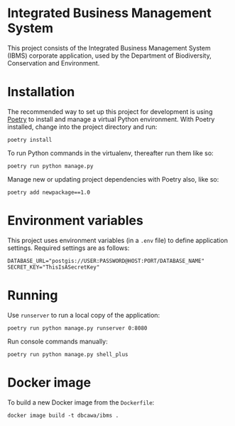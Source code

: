 # Integrated Business Management System

This project consists of the Integrated Business Management System
(IBMS) corporate application, used by the Department of Biodiversity,
Conservation and Environment.

# Installation

The recommended way to set up this project for development is using
[Poetry](https://python-poetry.org/docs/) to install and manage a virtual Python
environment. With Poetry installed, change into the project directory and run:

    poetry install

To run Python commands in the virtualenv, thereafter run them like so:

    poetry run python manage.py

Manage new or updating project dependencies with Poetry also, like so:

    poetry add newpackage==1.0

# Environment variables

This project uses environment variables (in a `.env` file) to define application settings.
Required settings are as follows:

    DATABASE_URL="postgis://USER:PASSWORD@HOST:PORT/DATABASE_NAME"
    SECRET_KEY="ThisIsASecretKey"

# Running

Use `runserver` to run a local copy of the application:

    poetry run python manage.py runserver 0:8080

Run console commands manually:

    poetry run python manage.py shell_plus

# Docker image

To build a new Docker image from the `Dockerfile`:

    docker image build -t dbcawa/ibms .
